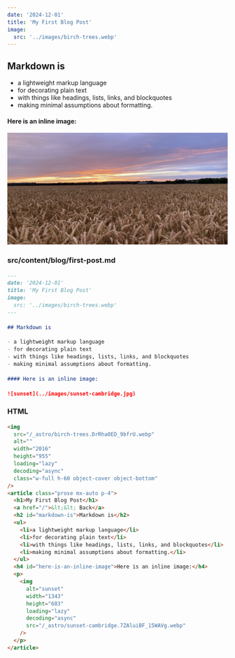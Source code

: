 ```yaml
---
date: '2024-12-01'
title: 'My First Blog Post'
image:
  src: '../images/birch-trees.webp'
---
```


## Markdown is

- a lightweight markup language
- for decorating plain text
- with things like headings, lists, links, and blockquotes
- making minimal assumptions about formatting.

#### Here is an inline image:

![sunset](../images/sunset-cambridge.jpg)

### src/content/blog/first-post.md

```markdown
---
date: '2024-12-01'
title: 'My First Blog Post'
image:
  src: '../images/birch-trees.webp'
---

## Markdown is

- a lightweight markup language
- for decorating plain text
- with things like headings, lists, links, and blockquotes
- making minimal assumptions about formatting.

#### Here is an inline image:

![sunset](../images/sunset-cambridge.jpg)
```

### HTML

```html
<img
  src="/_astro/birch-trees.DrRha0ED_9bfrU.webp"
  alt=""
  width="2016"
  height="955"
  loading="lazy"
  decoding="async"
  class="w-full h-60 object-cover object-bottom"
/>
<article class="prose mx-auto p-4">
  <h1>My First Blog Post</h1>
  <a href="/">&lt;&lt; Back</a>
  <h2 id="markdown-is">Markdown is</h2>
  <ul>
    <li>a lightweight markup language</li>
    <li>for decorating plain text</li>
    <li>with things like headings, lists, links, and blockquotes</li>
    <li>making minimal assumptions about formatting.</li>
  </ul>
  <h4 id="here-is-an-inline-image">Here is an inline image:</h4>
  <p>
    <img
      alt="sunset"
      width="1343"
      height="683"
      loading="lazy"
      decoding="async"
      src="/_astro/sunset-cambridge.7ZAluiBF_15WAVg.webp"
    />
  </p>
</article>
```
